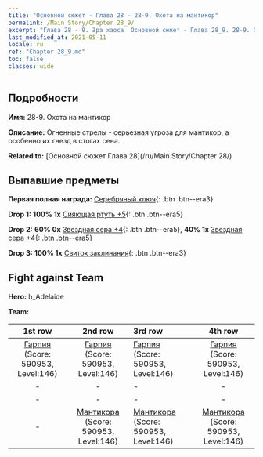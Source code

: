 ```yaml
---
title: "Основной сюжет - Глава 28 - 28-9. Охота на мантикор"
permalink: /Main Story/Chapter 28_9/
excerpt: "Глава 28 - 9. Эра хаоса  Основной сюжет - Глава 28_9. 28-9. Охота на мантикор"
last_modified_at: 2021-05-11
locale: ru
ref: "Chapter 28_9.md"
toc: false
classes: wide
---
```


## Подробности

 **Имя:** 28-9. Охота на мантикор

 **Описание:** Огненные стрелы - серьезная угроза для мантикор, а особенно их гнезд в стогах сена.

 **Related to:** [Основной сюжет Глава 28](/ru/Main Story/Chapter 28/)

## Выпавшие предметы

 **Первая полная награда:** [Серебряный ключ](/ItemsRU/con_693/){: .btn .btn--era3}

 **Drop 1:** **100% 1x** [Сияющая ртуть +5](/ItemsRU/mat_98/){: .btn .btn--era5}

 **Drop 2:** **60% 0x** [Звездная сера +4](/ItemsRU/mat_92/){: .btn .btn--era5}, **40% 1x** [Звездная сера +4](/ItemsRU/mat_92/){: .btn .btn--era5}

 **Drop 3:** **100% 1x** [Свиток заклинания](/ItemsRU/con_694/){: .btn .btn--era3}


## Fight against Team
 **Hero:** h_Adelaide

 **Team:**


  | 1st row | 2nd row | 3rd row | 4th row |
  |:----:|:----:|:----|:----:|
  | [Гарпия](/ru/units/Harpy/) (Score: 590953, Level:146)  | [Гарпия](/ru/units/Harpy/) (Score: 590953, Level:146)  | [Гарпия](/ru/units/Harpy/) (Score: 590953, Level:146)  | [Гарпия](/ru/units/Harpy/) (Score: 590953, Level:146)  |
  | - | - | - | - |
  | - | - | - | - |
  | - | [Мантикора](/ru/units/Manticore/) (Score: 590953, Level:146)  | [Мантикора](/ru/units/Manticore/) (Score: 590953, Level:146)  | [Мантикора](/ru/units/Manticore/) (Score: 590953, Level:146)  |


